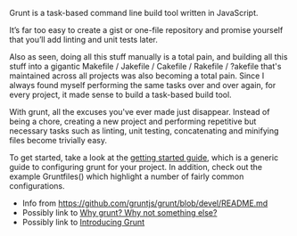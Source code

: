 Grunt is a task-based command line build tool written in JavaScript.

It’s far too easy to create a gist or one-file repository and promise yourself that you’ll add linting and unit tests later. 

Also as seen, doing all this stuff manually is a total pain, and building all this stuff into a gigantic Makefile / Jakefile / Cakefile / Rakefile / ?akefile that's maintained across all projects was also becoming a total pain. Since I always found myself performing the same tasks over and over again, for every project, it made sense to build a task-based build tool.

With grunt, all the excuses you've ever made just disappear. Instead of being a chore, creating a new project and performing repetitive but necessary tasks such as linting, unit testing, concatenating and minifying files become trivially easy.

To get started, take a look at the [getting started guide](https://github.com/gruntjs/grunt/wiki/Getting-started), which is a generic guide to configuring grunt for your project. In addition, check out the example Gruntfiles() which highlight a number of fairly common configurations.

* Info from <https://github.com/gruntjs/grunt/blob/devel/README.md>
* Possibly link to [Why grunt? Why not something else?](http://benalman.com/news/2012/08/why-grunt/)
* Possibly link to [Introducing Grunt](http://weblog.bocoup.com/introducing-grunt/)
